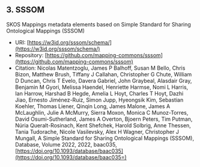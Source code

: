 ## 3. SSSOM[](#3-sssom)
SKOS Mappings metadata elements based on Simple Standard for Sharing Ontological Mappings (SSSOM)</p>
- URI: [https://w3id.org/sssom/schema/](https://w3id.org/sssom/schema/)
- Repository: [https://github.com/mapping-commons/sssom](https://github.com/mapping-commons/sssom)
- Citation: Nicolas Matentzoglu, James P Balhoff, Susan M Bello, Chris Bizon, Matthew Brush, Tiffany J Callahan, Christopher G Chute, William D Duncan, Chris T Evelo, Davera Gabriel, John Graybeal, Alasdair Gray, Benjamin M Gyori, Melissa Haendel, Henriette Harmse, Nomi L Harris, Ian Harrow, Harshad B Hegde, Amelia L Hoyt, Charles T Hoyt, Dazhi Jiao, Ernesto Jiménez-Ruiz, Simon Jupp, Hyeongsik Kim, Sebastian Koehler, Thomas Liener, Qinqin Long, James Malone, James A McLaughlin, Julie A McMurry, Sierra Moxon, Monica C Munoz-Torres, David Osumi-Sutherland, James A Overton, Bjoern Peters, Tim Putman, Núria Queralt-Rosinach, Kent Shefchek, Harold Solbrig, Anne Thessen, Tania Tudorache, Nicole Vasilevsky, Alex H Wagner, Christopher J Mungall, A Simple Standard for Sharing Ontological Mappings (SSSOM), Database, Volume 2022, 2022, baac035, [https://doi.org/10.1093/database/baac035](https://doi.org/10.1093/database/baac035=)
